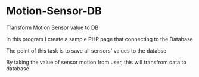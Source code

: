 # Motion-Sensor-DB
Transform Motion Sensor value to DB 

In this program I create a sample PHP page that connecting to the Database 

The point of this task is to save all sensors' values to the databse

By taking the value of sensor motion from user, this will transfrom data to database 

